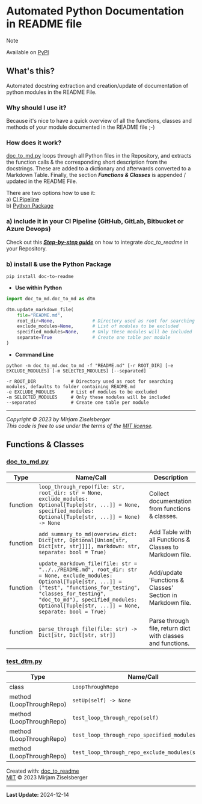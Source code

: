 # Automated Python Documentation in README file

> [!NOTE]
> Available on [PyPI](https://pypi.org/project/doc-to-readme)

## What's this?

Automated docstring extraction and creation/update of documentation of python modules in the README File.

### Why should I use it?

Because it's nice to have a quick overview of all the functions, classes and methods of your module documented in the README file ;-)

### How does it work?

[doc_to_md.py](src/doc_to_md/doc_to_md.py) loops through all Python files in the Repository, and extracts the function calls & the corresponding short description from the docstrings. These are added to a dictionary and afterwards converted to a Markdown Table. Finally, the section **_Functions & Classes_** is appended / updated in the README File.

There are two options how to use it:  
a) [CI Pipeline](#a-add-to-pipeline-github-gitlab-bitbucket-or-azure-devops)  
b) [Python Package](#b-install--use-the-python-package)   

### a) include it in your CI Pipeline (GitHub, GitLab, Bitbucket or Azure Devops)
Check out this [**_Step-by-step guide_**](https://github.com/ziselsberger/use_doc_to_readme) on how to integrate _doc_to_readme_ in your Repository.

### b) install & use the Python Package

```shell
pip install doc-to-readme
```

- **Use within Python** 
```python
import doc_to_md.doc_to_md as dtm

dtm.update_markdown_file(
    file="README.md",
    root_dir=None,              # Directory used as root for searching modules, defaults to folder containing README.md
    exclude_modules=None,       # List of modules to be excluded
    specified_modules=None,     # Only these modules will be included
    separate=True               # Create one table per module
)
```

- **Command Line**
```shell
python -m doc_to_md.doc_to_md -f "README.md" [-r ROOT_DIR] [-e EXCLUDE_MODULES] [-m SELECTED_MODULES] [--separated]

-r ROOT_DIR             # Directory used as root for searching modules, defaults to folder containing README.md
-e EXCLUDE_MODULES      # List of modules to be excluded
-m SELECTED_MODULES     # Only these modules will be included
--separated             # Create one table per module
```

---

_Copyright &copy; 2023 by Mirjam Ziselsberger_  
_This code is free to use under the terms of the [MIT license](/LICENSE)._

## Functions & Classes  

### [doc_to_md.py](./src/doc_to_md/doc_to_md.py)

| Type | Name/Call | Description |
| --- | --- | --- |
| function  | `loop_through_repo(file: str, root_dir: str = None, exclude_modules: Optional[Tuple[str, ...]] = None, specified_modules: Optional[Tuple[str, ...]] = None) -> None` | Collect documentation from functions & classes. |
| function  | `add_summary_to_md(overview_dict: Dict[str, Optional[Union[str, Dict[str, str]]]], markdown: str, separate: bool = True)` | Add Table with all Functions & Classes to Markdown file. |
| function  | `update_markdown_file(file: str = "../../README.md", root_dir: str = None, exclude_modules: Optional[Tuple[str, ...]] = ("test", "functions_for_testing", "classes_for_testing", "doc_to_md"), specified_modules: Optional[Tuple[str, ...]] = None, separate: bool = True)` | Add/update 'Functions & Classes' Section in Markdown file. |
| function  | `parse_through_file(file: str) -> Dict[str, Dict[str, str]]` | Parse through file, return dict with classes and functions. |

### [test_dtm.py](./tests/test_dtm.py)

| Type | Name/Call | Description |
| --- | --- | --- |
| class  | `LoopThroughRepo` | None |
| method (LoopThroughRepo) | `setUp(self) -> None` | None |
| method (LoopThroughRepo) | `test_loop_through_repo(self)` | None |
| method (LoopThroughRepo) | `test_loop_through_repo_specified_modules(self)` | None |
| method (LoopThroughRepo) | `test_loop_through_repo_exclude_modules(self)` | None |

Created with: [doc_to_readme](https://github.com/ziselsberger/doc_to_readme)  
[MIT](https://github.com/ziselsberger/doc_to_readme/blob/main/LICENSE) &copy; 2023 Mirjam Ziselsberger

---
**Last Update:** 2024-12-14